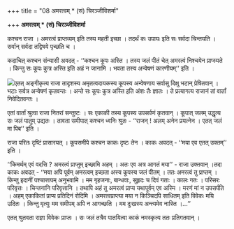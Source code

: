 +++
title = "08 अमरत्वम् * (सं) चिरञ्जीविशर्मा"

+++
**अमरत्वम् \* (सं) चिरञ्जीविशर्मा**

कश्चन राजा । अमरत्वं प्राप्तव्यम् इति तस्य महती इच्छा । तदर्थं कः उपायः इति सः सर्वदा चिन्तयति । सर्वान् सर्वदा तद्विषये पृच्छति च ।

कदाचित् कश्चन संन्यासी अवदत् - ‘‘कश्चन कूपः अस्ति । तस्य जलं पीतं चेत् अमरत्वं निश्चयेन प्राप्स्यते । किन्तु सः कूपः कुत्र अस्ति इति अहं न जानामि । भवता तस्य अन्वेषणं कारणीयम्’’ इति ।

![](magazine_images/img-1659240633Bal3.jpg)एतत् अङ्गीकृत्य राजा तादृशस्य अमृतत्वदायकस्य कूपस्य अन्वेषणाय सर्वासु दिक्षु भटान् प्रेषितवान् । भटाः सर्वत्र अन्वेषणं कृतवन्तः । अन्ते सः कूपः कुत्र अस्ति इति अंशः तैः ज्ञातः । ते प्रत्यागत्य राजानं तां वार्तां निवेदितवन्तः ।

एतां वार्तां श्रुत्वा राजा नितरां सन्तुष्टः । सः एकाकी तस्य कूपस्य उपसर्पणं कृतवान् । कूपात् जलम् उद्धृत्य सः जलं पातुम् उद्यतः । तावता समीपात् कश्चन ध्वनिः श्रुतः - ‘‘राजन् ! अलम् अनेन प्रयत्नेन । एतत् जलं मा पिब’’ इति ।

राजा परितः दृष्टिं प्रासारयत् । कूपसमीपे कश्चन काकः दृष्टः तेन । काकः अवदत् - ‘‘मया एव एतत् उक्तम्’’ इति ।

‘‘किमर्थम् एवं वदसि ? अमरत्वं प्राप्तुम् इच्छामि अहम् । अतः एव अत्र आगतं मया’’ - राजा उक्तवान् ।तदा काकः अवदत् - ‘‘मया अपि पूर्वम् अमरत्वम् इच्छता अस्य कूपस्य जलं पीतम् । ततः अमरत्वं तु प्राप्तम् । किन्तु इदानीं पश्चात्तापम् अनुभवामि । मम गृहजनाः, बान्धवाः, सुहृदः च दिवं गताः । कालः गतः । परिसरः परिवृत्तः । चिन्तनानि परिवृत्तानि । तथापि अहं तु अमरत्वं प्राप्य यथापूर्वम् एव अस्मि । मरणं मां न उपसर्पति । अहम् एकाकितां प्राप्य प्रतिदिनं रोदिमि । अमरत्वप्राप्त्या मया न किञ्चिदपि साधितम् इति विवेकः मयि उदितः । किन्तु मृत्युः मम समीपम् अपि न आगच्छति । मम दुःखस्य अन्त्यमेव नास्ति ।...’’

एतत् श्रुतवता राज्ञा विवेकः प्राप्तः । सः जलं तत्रैव पातयित्वा काकं नमस्कृत्य ततः प्रतिगतवान् ।
